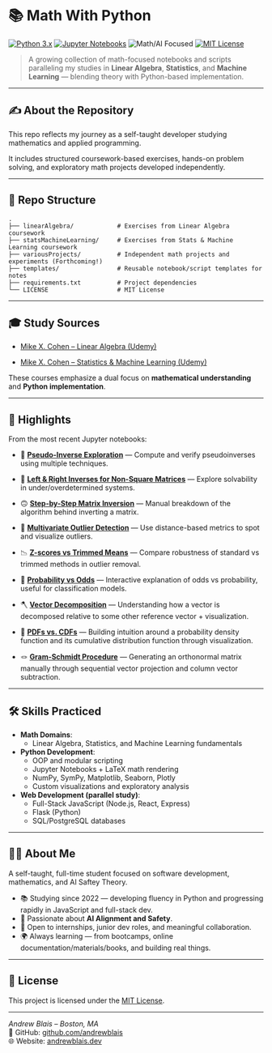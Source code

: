 # 📚 Math With Python

[![Python 3.x](https://img.shields.io/badge/Python-3.x-blue.svg)](https://www.python.org)
[![Jupyter Notebooks](https://img.shields.io/badge/Jupyter-Notebooks-orange.svg)](https://jupyter.org)
![Math/AI Focused](https://img.shields.io/badge/Focus-Math%2FAI-blueviolet.svg)
[![MIT License](https://img.shields.io/badge/License-MIT-green.svg)](./LICENSE)

> A growing collection of math-focused notebooks and scripts paralleling my studies in **Linear Algebra**, **Statistics**, and **Machine Learning** — blending theory with Python-based implementation.

---

## ✍️ About the Repository

This repo reflects my journey as a self-taught developer studying mathematics and applied programming.

It includes structured coursework-based exercises, hands-on problem solving, and exploratory math projects developed independently.

---

## 📂 Repo Structure

```text
.
├── linearAlgebra/            # Exercises from Linear Algebra coursework
├── statsMachineLearning/     # Exercises from Stats & Machine Learning coursework
├── variousProjects/          # Independent math projects and experiments (Forthcoming!)
├── templates/                # Reusable notebook/script templates for notes
├── requirements.txt          # Project dependencies
└── LICENSE                   # MIT License
```

---

## 🎓 Study Sources

-   [Mike X. Cohen – Linear Algebra (Udemy)](https://www.udemy.com/course/linear-algebra-theory-and-implementation/)

-   [Mike X. Cohen – Statistics & Machine Learning (Udemy)](https://www.udemy.com/course/statsml_x/)

These courses emphasize a dual focus on **mathematical understanding** and **Python implementation**.

---

## 🌟 Highlights

From the most recent Jupyter notebooks:

-   🧮 [**Pseudo-Inverse Exploration**](https://github.com/andrewblais/mathWithPython/blob/main/linearAlgebra/la014_pseudo_2_looks.ipynb) — Compute and verify pseudoinverses using multiple techniques.

-   🔁 [**Left & Right Inverses for Non-Square Matrices**](https://github.com/andrewblais/mathWithPython/blob/main/linearAlgebra/la013_lr_inv_nonsq.ipynb) — Explore solvability in under/overdetermined systems.

-   🙃 [**Step-by-Step Matrix Inversion**](https://github.com/andrewblais/mathWithPython/blob/main/linearAlgebra/la012_mat_inv_steps.ipynb) — Manual breakdown of the algorithm behind inverting a matrix.

-   👾 [**Multivariate Outlier Detection**](https://github.com/andrewblais/mathWithPython/blob/main/statsMachineLearning/sml010_multiv_outl.ipynb) — Use distance-based metrics to spot and visualize outliers.

-   📉 [**Z-scores vs Trimmed Means**](https://github.com/andrewblais/mathWithPython/blob/main/statsMachineLearning/sml011_z_vs_trim.ipynb) — Compare robustness of standard vs trimmed methods in outlier removal.

-   🎯 [**Probability vs Odds**](https://github.com/andrewblais/mathWithPython/blob/main/statsMachineLearning/sml012_prob_odds.ipynb) — Interactive explanation of odds vs probability, useful for classification models.

-   🪓 [**Vector Decomposition**](https://github.com/andrewblais/mathWithPython/blob/main/linearAlgebra/la015_vec_decomp.ipynb) — Understanding how a vector is decomposed relative to some other reference vector + visualization.

-   🤞 [**PDFs vs. CDFs**](https://github.com/andrewblais/mathWithPython/blob/main/statsMachineLearning/sml013_pdf_cdf.ipynb) — Building intuition around a probability density function and its cumulative distribution function through visualization.

-   🪢 [**Gram-Schmidt Procedure**](https://github.com/andrewblais/mathWithPython/blob/main/linearAlgebra/la016_gram_schmidt.ipynb) — Generating an orthonormal matrix manually through sequential vector projection and column vector subtraction.

---

## 🛠️ Skills Practiced

-   **Math Domains**:
    -   Linear Algebra, Statistics, and Machine Learning fundamentals
-   **Python Development**:
    -   OOP and modular scripting
    -   Jupyter Notebooks + LaTeX math rendering
    -   NumPy, SymPy, Matplotlib, Seaborn, Plotly
    -   Custom visualizations and exploratory analysis
-   **Web Development (parallel study)**:
    -   Full-Stack JavaScript (Node.js, React, Express)
    -   Flask (Python)
    -   SQL/PostgreSQL databases

---

## 👨‍💻 About Me

A self-taught, full-time student focused on software development, mathematics, and AI Saftey Theory.

-   📚 Studying since 2022 — developing fluency in Python and progressing rapidly in JavaScript and full-stack dev.
-   🧠 Passionate about **AI Alignment and Safety**.
-   💬 Open to internships, junior dev roles, and meaningful collaboration.
-   🌍 Always learning — from bootcamps, online documentation/materials/books, and building real things.

---

## 📜 License

This project is licensed under the [MIT License](./LICENSE).

---

_Andrew Blais – Boston, MA_  
📂 GitHub: [github.com/andrewblais](https://github.com/andrewblais)  
🌐 Website: [andrewblais.dev](https://www.andrewblais.dev)

